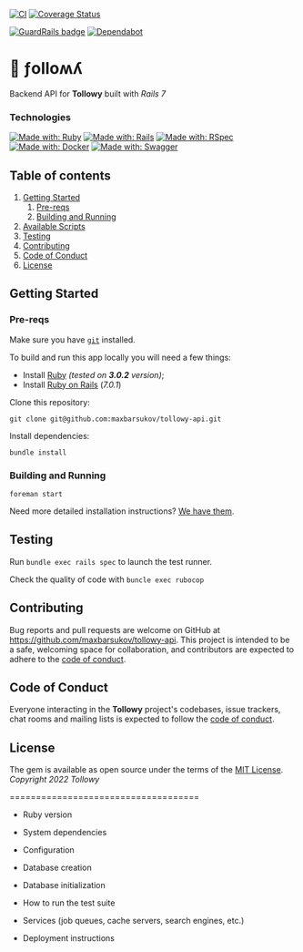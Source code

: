 [![CI](https://github.com/maxbarsukov/tollowy-api/actions/workflows/ci.yml/badge.svg)](https://github.com/maxbarsukov/tollowy-api/actions/workflows/ci.yml)
[![Coverage Status](https://coveralls.io/repos/github/maxbarsukov/tollowy-api/badge.svg?branch=master)](https://coveralls.io/github/maxbarsukov/tollowy-api?branch=master)

[![GuardRails badge](https://api.guardrails.io/v2/badges/maxbarsukov/tollowy-api.svg?token=70b5093a890df31a9bafc7c989da2f392e086053ea18441c74db30a008f7e22d&provider=github)](https://dashboard.guardrails.io/gh/maxbarsukov/repos/117025)
[![Dependabot](https://img.shields.io/badge/dependabot-enabled-success.svg)](https://dependabot.com)

# 🔮 ƒolloʍʎ

Backend API for **Tollowy** built with *Rails 7*

### Technologies

[![Made with: Ruby](https://img.shields.io/badge/Ruby-fbefeb?style=for-the-badge&logo=ruby&logoColor=AD1401)](https://www.ruby-lang.org/)
[![Made with: Rails](https://img.shields.io/badge/Rails-CC0000?style=for-the-badge&logo=rubyonrails&logoColor=white)](https://rubyonrails.org/)
[![Made with: RSpec](https://img.shields.io/badge/RSpec-81d2ed?style=for-the-badge&logo=rubygems&logoColor=ef4e6f)](https://rubyonrails.org/)
[![Made with: Docker](https://img.shields.io/badge/Docker-2496ED?style=for-the-badge&logo=docker&logoColor=white)](https://www.docker.com/)
[![Made with: Swagger](https://img.shields.io/badge/Swagger-85EA2D?style=for-the-badge&logo=swagger&logoColor=black)](https://swagger.io/)

## Table of contents
1. [Getting Started](#getting-started)
    1. [Pre-reqs](#pre-reqs)
    2. [Building and Running](#run)
2. [Available Scripts](#scripts)
3. [Testing](#testing)
4. [Contributing](#contributing)
5. [Code of Conduct](#code-of-conduct)
6. [License](#license)

## Getting Started <a name="getting-started"></a>

### Pre-reqs <a name="pre-reqs"></a>

Make sure you have [`git`](https://git-scm.com/) installed.

To build and run this app locally you will need a few things:

- Install [Ruby](https://www.ruby-lang.org/en/documentation/installation/) *(tested on **3.0.2** version)*;
- Install [Ruby on Rails](https://guides.rubyonrails.org/getting_started.html) (*7.0.1*)

Clone this repository:

    git clone git@github.com:maxbarsukov/tollowy-api.git

Install dependencies:

    bundle install

### Building and Running <a name="run"></a>

    foreman start

Need more detailed installation instructions?
[We have them](./docs/install.md).


## Testing <a name="testing"></a>

Run `bundle exec rails spec` to launch the test runner.

Check the quality of code with `buncle exec rubocop`


## Contributing <a name="contributing"></a>

Bug reports and pull requests are welcome on GitHub at https://github.com/maxbarsukov/tollowy-api.
This project is intended to be a safe, welcoming space for collaboration, and contributors are expected to adhere to the [code of conduct](https://github.com/maxbarsukov/toylang/blob/master/CODE_OF_CONDUCT.md).


## Code of Conduct <a name="code-of-conduct"></a>

Everyone interacting in the **Tollowy** project's codebases, issue trackers, chat rooms and mailing lists is expected to follow the [code of conduct](https://github.com/maxbarsukov/tollowy-api/blob/master/CODE_OF_CONDUCT.md).


## License <a name="license"></a>

The gem is available as open source under the terms of the [MIT License](https://opensource.org/licenses/MIT).
*Copyright 2022 Tollowy*


====================================

* Ruby version

* System dependencies

* Configuration

* Database creation

* Database initialization

* How to run the test suite

* Services (job queues, cache servers, search engines, etc.)

* Deployment instructions
